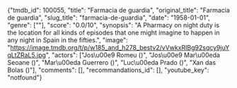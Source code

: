 {"tmdb_id": 100055, "title": "Farmacia de guardia", "original_title": "Farmacia de guardia", "slug_title": "farmacia-de-guardia", "date": "1958-01-01", "genre": [""], "score": "0.0/10", "synopsis": "A Pharmacy on night duty is the location for all kinds of episodes that one might imagine to happen in any night in Spain in the fifties.", "image": "https://image.tmdb.org/t/p/w185_and_h278_bestv2/vVwkxRIBg92sqcy9juYqLtZRaL5.jpg", "actors": ["Jos\u00e9 Romeu ()", "Jos\u00e9 Mar\u00eda Seoane ()", "Mar\u00eda Guerrero ()", "Luc\u00eda Prado ()", "Xan das Bolas ()"], "comments": [], "recommandations_id": [], "youtube_key": "notfound"}